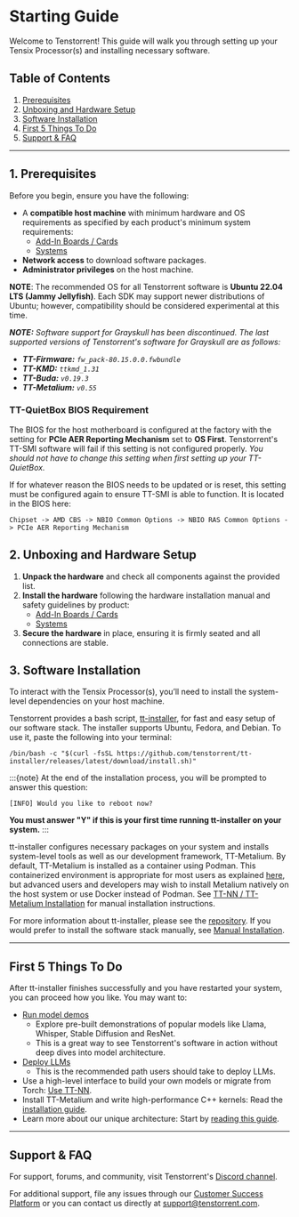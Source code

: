 # Starting Guide

Welcome to Tenstorrent! This guide will walk you through setting up your Tensix Processor(s) and installing necessary software.

## Table of Contents

1. [Prerequisites](#prerequisites)
2. [Unboxing and Hardware Setup](#unboxing-and-hardware-setup)
3. [Software Installation](#software-installation)
4. [First 5 Things To Do](#first-5-things-to-do)
5. [Support & FAQ](#support-faq)

---

## 1. Prerequisites

Before you begin, ensure you have the following:

- A **compatible host machine** with minimum hardware and OS requirements as specified by each product's minimum system requirements:
  - [Add-In Boards / Cards](https://docs.tenstorrent.com/aibs/index.html)
  - [Systems](https://docs.tenstorrent.com/systems/index.html)
- **Network access** to download software packages.
- **Administrator privileges** on the host machine.

**NOTE**: The recommended OS for all Tenstorrent software is **Ubuntu 22.04 LTS (Jammy Jellyfish)**. Each SDK may support newer distributions of Ubuntu; however, compatibility should be considered experimental at this time.

***NOTE:** Software support for Grayskull has been discontinued. The last supported versions of Tenstorrent's software for Grayskull are as follows:*

- ***TT-Firmware:** `fw_pack-80.15.0.0.fwbundle`*
- ***TT-KMD:** `ttkmd_1.31`*
- ***TT-Buda:** `v0.19.3`*
- ***TT-Metalium:** `v0.55`*

### TT-QuietBox BIOS Requirement

The BIOS for the host motherboard is configured at the factory with the setting for **PCIe AER Reporting Mechanism** set to **OS First**. Tenstorrent's TT-SMI software will fail if this setting is not configured properly. *You should not have to change this setting when first setting up your TT-QuietBox.*

If for whatever reason the BIOS needs to be updated or is reset, this setting must be configured again to ensure TT-SMI is able to function. It is located in the BIOS here:

`Chipset -> AMD CBS -> NBIO Common Options -> NBIO RAS Common Options -> PCIe AER Reporting Mechanism`

## 2. Unboxing and Hardware Setup

1. **Unpack the hardware** and check all components against the provided list.
2. **Install the hardware** following the hardware installation manual and safety guidelines by product:
   - [Add-In Boards / Cards](https://docs.tenstorrent.com/aibs/index.html)
   - [Systems](https://docs.tenstorrent.com/systems/index.html)
3. **Secure the hardware** in place, ensuring it is firmly seated and all connections are stable.

## 3. Software Installation
To interact with the Tensix Processor(s), you’ll need to install the system-level dependencies on your host machine.

Tenstorrent provides a bash script, [tt-installer](https://github.com/tenstorrent/tt-installer/), for fast and easy setup of our software stack. The installer supports Ubuntu, Fedora, and Debian. To use it, paste the following into your terminal:

```{code-block} bash
/bin/bash -c "$(curl -fsSL https://github.com/tenstorrent/tt-installer/releases/latest/download/install.sh)"
```

:::{note}
At the end of the installation process, you will be prompted to answer this question:
```
[INFO] Would you like to reboot now?
```
**You must answer "Y" if this is your first time running tt-installer on your system.**
:::

tt-installer configures necessary packages on your system and installs system-level tools as well as our development framework, TT-Metalium. By default, TT-Metalium is installed as a container using Podman. This containerized environment is appropriate for most users as explained [here](https://github.com/tenstorrent/tt-installer/wiki/Using-the-tt%E2%80%90metalium-container), but advanced users and developers may wish to install Metalium natively on the host system or use Docker instead of Podman. See [TT-NN / TT-Metalium Installation](https://docs.tenstorrent.com/tt-metal/latest/tt-metalium/installing.html#tt-nn-tt-metalium-installation) for manual installation instructions.

For more information about tt-installer, please see the [repository](https://github.com/tenstorrent/tt-installer).
If you would prefer to install the software stack manually, see [Manual Installation](https://docs.tenstorrent.com/getting-started/manual-software-install.html).

---

## First 5 Things To Do
After tt-installer finishes successfully and you have restarted your system, you can proceed how you like. You may want to:

* [Run model demos](../getting-started/model-demos.md)
  * Explore pre-built demonstrations of popular models like Llama, Whisper, Stable Diffusion and ResNet.
  * This is a great way to see Tenstorrent's software in action without deep dives into model architecture.
* [Deploy LLMs](../getting-started/vLLM-servers.md)
  * This is the recommended path users should take to deploy LLMs.
* Use a high-level interface to build your own models or migrate from Torch: [Use TT-NN](https://docs.tenstorrent.com/tt-metal/latest/ttnn/ttnn/usage.html#basic-examples).
* Install TT-Metalium and write high-performance C++ kernels: Read the [installation guide](https://docs.tenstorrent.com/tt-metal/latest/tt-metalium/get_started/get_started.html#installation).
* Learn more about our unique architecture: Start by [reading this guide](https://github.com/tenstorrent/tt-metal/blob/main/METALIUM_GUIDE.md).

---

## Support & FAQ

For support, forums, and community, visit Tenstorrent's [Discord channel](https://discord.gg/tvhGzHQwaj).

For additional support, file any issues through our [Customer Success Platform](https://tenstorrent.atlassian.net/servicedesk/customer/portal/1) or you can contact us directly at [support@tenstorrent.com](mailto:support@tenstorrent.com).
